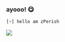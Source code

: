 ### ayooo!  :yum:
```css
[+] hello am zPerish
```

<a href="https://discord.com/users/643446724983259146"><img src="https://user-images.githubusercontent.com/101808402/213919913-192b54fb-12fd-4f8d-834b-4e4d6753b5d6.png"></img></a>
